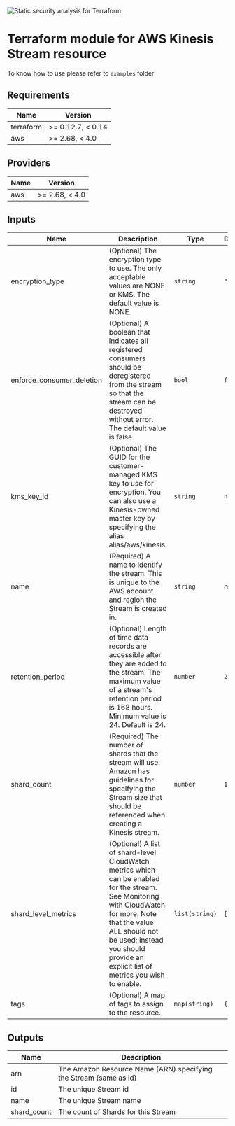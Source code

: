 ![Static security analysis for Terraform](https://github.com/srijanone/terraform-aws-kinesis-stream/workflows/Static%20security%20analysis%20for%20Terraform/badge.svg)
# Terraform module for AWS Kinesis Stream resource

To know how to use please refer to `examples` folder  
<!-- BEGINNING OF PRE-COMMIT-TERRAFORM DOCS HOOK -->
## Requirements

| Name | Version |
|------|---------|
| terraform | >= 0.12.7, < 0.14 |
| aws | >= 2.68, < 4.0 |

## Providers

| Name | Version |
|------|---------|
| aws | >= 2.68, < 4.0 |

## Inputs

| Name | Description | Type | Default | Required |
|------|-------------|------|---------|:--------:|
| encryption\_type | (Optional) The encryption type to use. The only acceptable values are NONE or KMS. The default value is NONE. | `string` | `"KMS"` | no |
| enforce\_consumer\_deletion | (Optional) A boolean that indicates all registered consumers should be deregistered from the stream so that the stream can be destroyed without error. The default value is false. | `bool` | `false` | no |
| kms\_key\_id | (Optional) The GUID for the customer-managed KMS key to use for encryption. You can also use a Kinesis-owned master key by specifying the alias alias/aws/kinesis. | `string` | `null` | no |
| name | (Required) A name to identify the stream. This is unique to the AWS account and region the Stream is created in. | `string` | n/a | yes |
| retention\_period | (Optional) Length of time data records are accessible after they are added to the stream. The maximum value of a stream's retention period is 168 hours. Minimum value is 24. Default is 24. | `number` | `24` | no |
| shard\_count | (Required) The number of shards that the stream will use. Amazon has guidelines for specifying the Stream size that should be referenced when creating a Kinesis stream. | `number` | `1` | no |
| shard\_level\_metrics | (Optional) A list of shard-level CloudWatch metrics which can be enabled for the stream. See Monitoring with CloudWatch for more. Note that the value ALL should not be used; instead you should provide an explicit list of metrics you wish to enable. | `list(string)` | `[]` | no |
| tags | (Optional) A map of tags to assign to the resource. | `map(string)` | `{}` | no |

## Outputs

| Name | Description |
|------|-------------|
| arn | The Amazon Resource Name (ARN) specifying the Stream (same as id) |
| id | The unique Stream id |
| name | The unique Stream name |
| shard\_count | The count of Shards for this Stream |

<!-- END OF PRE-COMMIT-TERRAFORM DOCS HOOK -->
